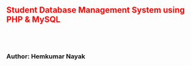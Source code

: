# <h2 style="color:red;">Student Database Management System using PHP & MySQL</h2><br></br>
<h3>Author: Hemkumar Nayak</h3>

